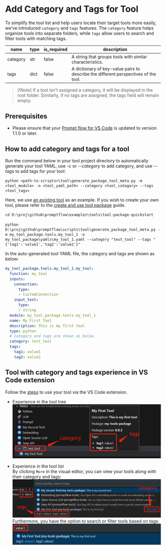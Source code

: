 # Add Category and Tags for Tool
To simplify the tool list and help users locate their target tools more easily, we've introduced `category` and `tags` features. The `category` feature helps organize tools into separate folders, while `tags` allow users to search and filter tools with matching tags.

| name     | type | is_required | description |
| ---------| -----| ---------- | ----------- |
| category | str  | false      | A string that groups tools with similar characteristics. |
| tags     | dict | false      | A dictionary of key-value pairs to describe the different perspectives of the tool. |
> [!Note] If a tool isn't assigned a category, it will be displayed in the root folder. Similarly, if no tags are assigned, the tags field will remain empty.

## Prerequisites
- Please ensure that your [Prompt flow for VS Code](https://marketplace.visualstudio.com/items?itemName=prompt-flow.prompt-flow) is updated to version 1.1.0 or later.

## How to add category and tags for a tool
Run the command below in your tool project directory to automatically generate your tool YAML, use _-c_ or _--category_ to add category, and use _--tags_ to add tags for your tool:

```
python <path-to-scripts>\tool\generate_package_tool_meta.py -m <tool_module> -o <tool_yaml_path> --category <tool_category> --tags <tool_tags>
```

Here, we use [an existing tool](https://github.com/microsoft/promptflow/tree/main/examples/tools/tool-package-quickstart/my_tool_package/yamls/my_tool_1.yaml) as an example. If you wish to create your own tool, please refer to the [create and use tool package](create-and-use-tool-package.md#create-custom-tool-package) guide. 
```
cd D:\proj\github\promptflow\examples\tools\tool-package-quickstart

python D:\proj\github\promptflow\scripts\tool\generate_package_tool_meta.py -m my_tool_package.tools.my_tool_1 -o my_tool_package\yamls\my_tool_1.yaml --category "test_tool" --tags "{'tag1':'value1','tag2':'value2'}"
```
In the auto-generated tool YAML file, the category and tags are shown as below:
```yaml
my_tool_package.tools.my_tool_1.my_tool:
  function: my_tool
  inputs:
    connection:
      type:
      - CustomConnection
    input_text:
      type:
      - string
  module: my_tool_package.tools.my_tool_1
  name: My First Tool
  description: This is my first tool
  type: python
  # Category and tags are shown as below.
  category: test_tool
  tags:
    tag1: value1
    tag2: value2
```

## Tool with category and tags experience in VS Code extension
Follow the [steps](create-and-use-tool-package.md#use-your-tool-from-vscode-extension) to use your tool via the VS Code extension. 
- Experience in the tool tree  
![category_and_tags_in_tool_tree](../../media/how-to-guides/develop-a-tool/category_and_tags_in_tool_tree.png)  

- Experience in the tool list  
By clicking `More` in the visual editor, you can view your tools along with their category and tags:  
![category_and_tags_in_tool_list](../../media/how-to-guides/develop-a-tool/category_and_tags_in_tool_list.png)  
Furthermore, you have the option to search or filter tools based on tags:  
![filter_tools_by_tag](../../media/how-to-guides/develop-a-tool/filter_tools_by_tag.png)  